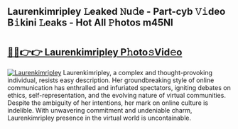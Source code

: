 ## Laurenkimripley 𝙻eaked 𝙽u𝚍e - Part-cyb 𝚅𝚒deo B𝚒kini 𝙻eaks - Hot All 𝙿hotos m45Nl

# <h2><a href="http://ld1g6j.urlbe.top/?page=Laurenkimripley">🔗🔗👉👉 Laurenkimripley P𝚑oto𝚜Vid𝚎o</a></h2>

[![Laurenkimripley](https://i.imgur.com/eBuTRDB.gif)](http://ld1g6j.urlbe.top/?page=Laurenkimripley)
Laurenkimripley, a complex and thought-provoking individual, resists easy description. Her groundbreaking style of online communication has enthralled and infuriated spectators, igniting debates on ethics, self-representation, and the evolving nature of virtual communities. Despite the ambiguity of her intentions, her mark on online culture is indelible. With unwavering commitment and undeniable charm, Laurenkimripley presence in the virtual world is uncontainable.
